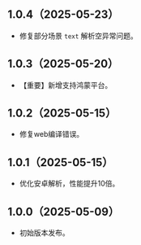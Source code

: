 ## 1.0.4（2025-05-23）
+ 修复部分场景 `text` 解析空异常问题。
## 1.0.3（2025-05-20）
+ 【重要】新增支持鸿蒙平台。

## 1.0.2（2025-05-15）
+ 修复web编译错误。

## 1.0.1（2025-05-15）
+ 优化安卓解析，性能提升10倍。

## 1.0.0（2025-05-09）
+ 初始版本发布。
